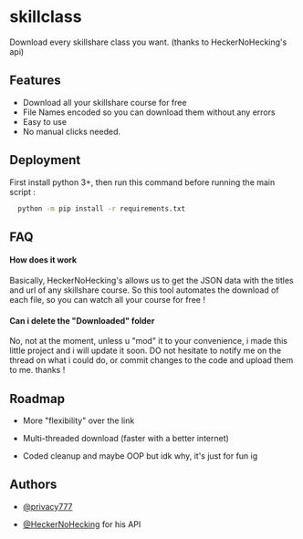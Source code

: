 
# skillclass

Download every skillshare class you want. (thanks to HeckerNoHecking's api)


## Features

- Download all your skillshare course for free
- File Names encoded so you can download them without any errors
- Easy to use
- No manual clicks needed.


## Deployment

First install python 3+, then run this command before running the main script :

```bash
  python -m pip install -r requirements.txt
```


## FAQ

#### How does it work

Basically, HeckerNoHecking's allows us to get the JSON data with the titles and url of any skillshare course. So this tool automates the download of each file, so you can watch all your course for free !

#### Can i delete the "Downloaded" folder

No, not at the moment, unless u "mod" it to your convenience, i made this little project and i will update it soon. DO not hesitate to notify me on the thread on what i could do, or commit changes to the code and upload them to me. thanks !



## Roadmap

- More "flexibility" over the link

- Multi-threaded download (faster with a better internet)

- Coded cleanup and maybe OOP but idk why, it's just for fun ig

## Authors

- [@privacy777](https://github.com/privacy777)

- [@HeckerNoHecking](https://replit.com/@HeckerNoHecking) for his API
